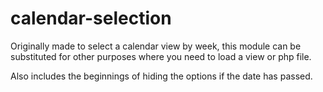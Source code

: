 # calendar-selection

Originally made to select a calendar view by week, 
this module can be substituted for other purposes 
where you need to load a view or php file.

Also includes the beginnings of hiding the options
if the date has passed.
